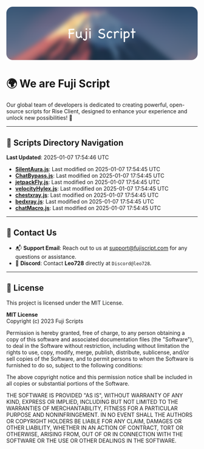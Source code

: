 ![Banner](.github/b.webp)

# 🌍 **We are Fuji Script**

Our global team of developers is dedicated to creating powerful, open-source scripts for Rise Client, designed to enhance your experience and unlock new possibilities! 🌟

---
<!-- SCRIPTS_NAVIGATION_START -->
## 📂 **Scripts Directory Navigation**

**Last Updated**: 2025-01-07 17:54:46 UTC

- **[SilentAura.js](scripts/SilentAura.js)**: Last modified on 2025-01-07 17:54:45 UTC
- **[ChatBypass.js](scripts/ChatBypass.js)**: Last modified on 2025-01-07 17:54:45 UTC
- **[jetpackFly.js](scripts/jetpackFly.js)**: Last modified on 2025-01-07 17:54:45 UTC
- **[velocityHylex.js](scripts/velocityHylex.js)**: Last modified on 2025-01-07 17:54:45 UTC
- **[chestxray.js](scripts/chestxray.js)**: Last modified on 2025-01-07 17:54:45 UTC
- **[bedxray.js](scripts/bedxray.js)**: Last modified on 2025-01-07 17:54:45 UTC
- **[chatMacro.js](scripts/chatMacro.js)**: Last modified on 2025-01-07 17:54:45 UTC

<!-- SCRIPTS_NAVIGATION_END -->

---

## 💬 **Contact Us**  
- 📬 **Support Email**: Reach out to us at [support@fujiscript.com](mailto:support@fujiscript.com) for any questions or assistance.  
- 💬 **Discord**: Contact **Leo728** directly at `Discord@leo728`.

---

## 📜 **License**

This project is licensed under the MIT License.  

**MIT License**  
Copyright (c) 2023 Fuji Scripts  

Permission is hereby granted, free of charge, to any person obtaining a copy of this software and associated documentation files (the "Software"), to deal in the Software without restriction, including without limitation the rights to use, copy, modify, merge, publish, distribute, sublicense, and/or sell copies of the Software, and to permit persons to whom the Software is furnished to do so, subject to the following conditions:  

The above copyright notice and this permission notice shall be included in all copies or substantial portions of the Software.  

THE SOFTWARE IS PROVIDED "AS IS", WITHOUT WARRANTY OF ANY KIND, EXPRESS OR IMPLIED, INCLUDING BUT NOT LIMITED TO THE WARRANTIES OF MERCHANTABILITY, FITNESS FOR A PARTICULAR PURPOSE AND NONINFRINGEMENT. IN NO EVENT SHALL THE AUTHORS OR COPYRIGHT HOLDERS BE LIABLE FOR ANY CLAIM, DAMAGES OR OTHER LIABILITY, WHETHER IN AN ACTION OF CONTRACT, TORT OR OTHERWISE, ARISING FROM, OUT OF OR IN CONNECTION WITH THE SOFTWARE OR THE USE OR OTHER DEALINGS IN THE SOFTWARE.  
